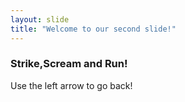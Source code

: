 ```yaml
---
layout: slide
title: "Welcome to our second slide!"
---
```

### Strike,Scream and Run!
Use the left arrow to go back!
